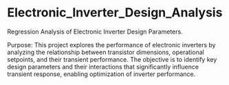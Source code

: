 # Electronic_Inverter_Design_Analysis
Regression Analysis of Electronic Inverter Design Parameters.

Purpose:
This project explores the performance of electronic inverters by analyzing the relationship between transistor dimensions, operational setpoints, and their transient performance.
The objective is to identify key design parameters and their interactions that significantly influence transient response, enabling optimization of inverter performance.
